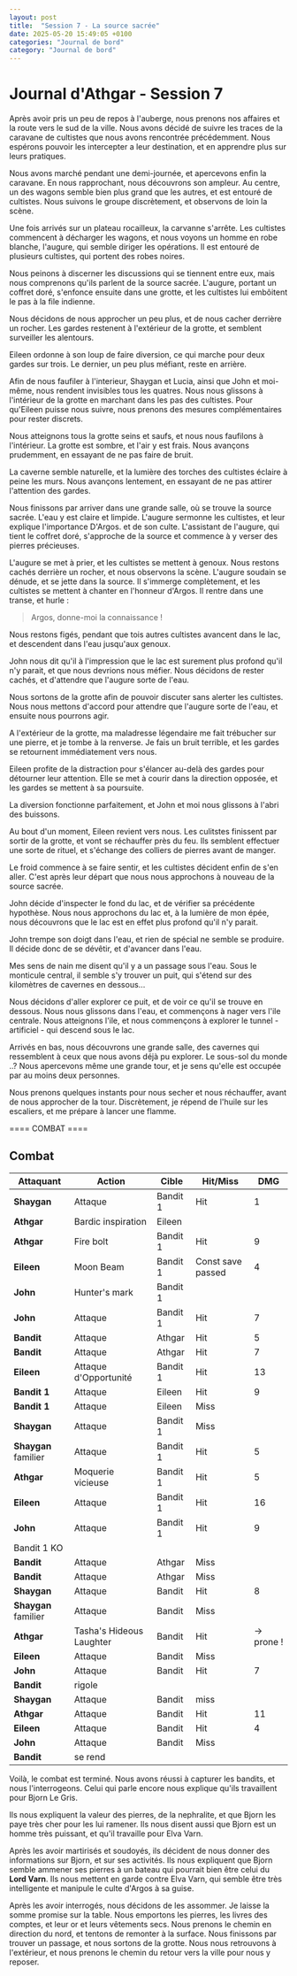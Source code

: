 ```yaml
---
layout: post
title:  "Session 7 - La source sacrée"
date: 2025-05-20 15:49:05 +0100
categories: "Journal de bord"
category: "Journal de bord"
---
```


# Journal d'Athgar - Session 7

Après avoir pris un peu de repos à l'auberge, nous prenons nos affaires et la route vers le sud de la ville. Nous avons décidé de suivre les traces de la caravane de cultistes que nous avons rencontrée précédemment. Nous espérons pouvoir les intercepter a leur destination, et en apprendre plus sur leurs pratiques.

Nous avons marché pendant une demi-journée, et apercevons enfin la caravane. En nous rapprochant, nous découvrons son ampleur. Au centre, un des wagons semble bien plus grand que les autres, et est entouré de cultistes. Nous suivons le groupe discrètement, et observons de loin la scène.

Une fois arrivés sur un plateau rocailleux, la carvanne s'arrête. Les cultistes commencent à décharger les wagons, et nous voyons un homme en robe blanche, l'augure, qui semble diriger les opérations. Il est entouré de plusieurs cultistes, qui portent des robes noires.

Nous peinons à discerner les discussions qui se tiennent entre eux, mais nous comprenons qu'ils parlent de la source sacrée. L'augure, portant un coffret doré, s'enfonce ensuite dans une grotte, et les cultistes lui embôitent le pas à la file indienne.

Nous décidons de nous approcher un peu plus, et de nous cacher derrière un rocher. Les gardes restenent à l'extérieur de la grotte, et semblent surveiller les alentours.

Eileen ordonne à son loup de faire diversion, ce qui marche pour deux gardes sur trois. Le dernier, un peu plus méfiant, reste en arrière.

Afin de nous faufiler à l'interieur, Shaygan et Lucia, ainsi que John et moi-même, nous rendent invisibles tous les quatres. Nous nous glissons à l'intérieur de la grotte en marchant dans les pas des cultistes. Pour qu'Eileen puisse nous suivre, nous prenons des mesures complémentaires pour rester discrets.

Nous atteignons tous la grotte seins et saufs, et nous nous faufilons à l'intérieur. La grotte est sombre, et l'air y est frais. Nous avançons prudemment, en essayant de ne pas faire de bruit.

La caverne semble naturelle, et la lumière des torches des cultistes éclaire à peine les murs. Nous avançons lentement, en essayant de ne pas attirer l'attention des gardes.

Nous finissons par arriver dans une grande salle, où se trouve la source sacrée. L'eau y est claire et limpide. L'augure sermonne les cultistes, et leur explique l'importance D'Argos. et de son culte.
L'assistant de l'augure, qui tient le coffret doré, s'approche de la source et commence à y verser des pierres précieuses.

L'augure se met à prier, et les cultistes se mettent à genoux. Nous restons cachés derrière un rocher, et nous observons la scène.
L'augure soudain se dénude, et se jette dans la source. Il s'immerge complètement, et les cultistes se mettent à chanter en l'honneur d'Argos. Il rentre dans une transe, et hurle :
> Argos, donne-moi la connaissance !

Nous restons figés, pendant que tois autres cultistes avancent dans le lac, et descendent dans l'eau jusqu'aux genoux.

John nous dit qu'il à l'impression que le lac est surement plus profond qu'il n'y parait, et que nous devrions nous méfier. Nous décidons de rester cachés, et d'attendre que l'augure sorte de l'eau.

Nous sortons de la grotte afin de pouvoir discuter sans alerter les cultistes. Nous nous mettons d'accord pour attendre que l'augure sorte de l'eau, et ensuite nous pourrons agir.

A l'extérieur de la grotte, ma maladresse légendaire me fait trébucher sur une pierre, et je tombe à la renverse. Je fais un bruit terrible, et les gardes se retournent immédiatement vers nous.

Eileen profite de la distraction pour s'élancer au-delà des gardes pour détourner leur attention. Elle se met à courir dans la direction opposée, et les gardes se mettent à sa poursuite.

La diversion fonctionne parfaitement, et John et moi nous glissons à l'abri des buissons.

Au bout d'un moment, Eileen revient vers nous. Les culitstes finissent par sortir de la grotte, et vont se réchauffer près du feu.
Ils semblent effectuer une sorte de rituel, et s'échange des colliers de pierres avant de manger.

Le froid commence à se faire sentir, et les cultistes décident enfin de s'en aller. C'est après leur départ que nous nous approchons à nouveau de la source sacrée.

John décide d'inspecter le fond du lac, et de vérifier sa précédente hypothèse. Nous nous approchons du lac et, à la lumière de mon épée, nous découvrons que le lac est en effet plus profond qu'il n'y parait.

John trempe son doigt dans l'eau, et rien de spécial ne semble se produire. Il décide donc de se dévêtir, et d'avancer dans l'eau.

Mes sens de nain me disent qu'il y a un passage sous l'eau. Sous le monticule central, il semble s'y trouver un puit, qui s'étend sur des kilomètres de cavernes en dessous...

Nous décidons d'aller explorer ce puit, et de voir ce qu'il se trouve en dessous. Nous nous glissons dans l'eau, et commençons à nager vers l'ile centrale.
Nous atteignons l'ile, et nous commençons à explorer le tunnel - artificiel - qui descend sous le lac.

Arrivés en bas, nous découvrons une grande salle, des cavernes qui ressemblent à ceux que nous avons déjà pu explorer. Le sous-sol du monde ..?
Nous apercevons même une grande tour, et je sens qu'elle est occupée par au moins deux personnes.

Nous prenons quelques instants pour nous secher et nous réchauffer, avant de nous approcher de la tour. Discrètement, je répend de l'huile sur les escaliers, et me prépare à lancer une flamme.

==== COMBAT ====

## Combat
|Attaquant|Action|Cible|Hit/Miss|DMG|
|--|--|--|--|--|
|**Shaygan**|Attaque|Bandit 1|Hit|1|
|**Athgar**|Bardic inspiration|Eileen|||
|**Athgar**|Fire bolt|Bandit 1|Hit|9|
|**Eileen**|Moon Beam|Bandit 1|Const save passed|4|
|**John**|Hunter's mark|Bandit 1|||
|**John**|Attaque|Bandit 1|Hit|7|
|**Bandit**|Attaque|Athgar|Hit|5|
|**Bandit**|Attaque|Athgar|Hit|7|
|**Eileen**|Attaque d'Opportunité|Bandit 1|Hit|13|
|**Bandit 1**|Attaque|Eileen|Hit|9|
|**Bandit 1**|Attaque|Eileen|Miss||
|**Shaygan**|Attaque|Bandit 1|Miss||
|**Shaygan** familier|Attaque|Bandit 1|Hit|5|
|**Athgar**|Moquerie vicieuse|Bandit 1|Hit|5|
|**Eileen**|Attaque|Bandit 1|Hit|16|
|**John**|Attaque|Bandit 1|Hit|9|
| Bandit 1 KO |
|**Bandit**|Attaque|Athgar|Miss||
|**Bandit**|Attaque|Athgar|Miss||
|**Shaygan**|Attaque|Bandit|Hit|8|
|**Shaygan** familier|Attaque|Bandit|Miss||
|**Athgar**|Tasha's Hideous Laughter|Bandit|Hit|→ prone !|
|**Eileen**|Attaque|Bandit|Miss||
|**John**|Attaque|Bandit|Hit|7|
|**Bandit**|rigole||||
|**Shaygan**|Attaque|Bandit|miss||
|**Athgar**|Attaque|Bandit|Hit|11|
|**Eileen**|Attaque|Bandit|Hit|4|
|**John**|Attaque|Bandit|Miss||
|**Bandit**| se rend ||||

Voilà, le combat est terminé. Nous avons réussi à capturer les bandits, et nous l'interrogeons. Celui qui parle encore nous explique qu'ils travaillent pour Bjorn Le Gris.

Ils nous expliquent la valeur des pierres, de la nephralite, et que Bjorn les paye très cher pour les lui ramener. Ils nous disent aussi que Bjorn est un homme très puissant, et qu'il travaille pour Elva Varn.

Après les avoir martirisés et soudoyés, ils décident de nous donner des informations sur Bjorn, et sur ses activités. Ils nous expliquent que Bjorn semble ammener ses pierres à un bateau qui pourrait bien être celui du **Lord Varn**. Ils nous mettent en garde contre Elva Varn, qui semble être très intelligente et manipule le culte d'Argos à sa guise.

Après les avoir interrogés, nous décidons de les assommer. Je laisse la somme promise sur la table. Nous emportons les pierres, les livres des comptes, et leur or et leurs vêtements secs.
Nous prenons le chemin en direction du nord, et tentons de remonter à la surface.
Nous finissons par trouver un passage, et nous sortons de la grotte. Nous nous retrouvons à l'extérieur, et nous prenons le chemin du retour vers la ville pour nous y reposer.
